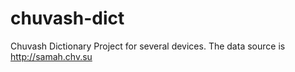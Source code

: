 chuvash-dict
============

Chuvash Dictionary Project for several devices. The data source is http://samah.chv.su

